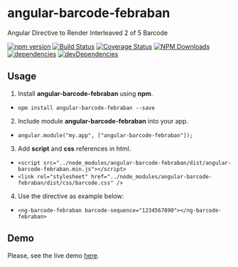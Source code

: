 # angular-barcode-febraban
Angular Directive to Render Interleaved 2 of 5 Barcode


[![npm version](https://badge.fury.io/js/angular-barcode-febraban.svg)](https://badge.fury.io/js/angular-barcode-febraban)
[![Build Status](https://travis-ci.org/allansli/angular-barcode-febraban.svg?branch=develop)](https://travis-ci.org/allansli/angular-barcode-febraban)
[![Coverage Status](https://coveralls.io/repos/github/allansli/angular-barcode-febraban/badge.svg?branch=master)](https://coveralls.io/github/allansli/angular-barcode-febraban?branch=master)
[![NPM Downloads](https://img.shields.io/npm/dt/angular-barcode-febraban.svg)](https://www.npmjs.com/package/angular-barcode-febraban)
[![dependencies](https://david-dm.org/allansli/angular-barcode-febraban/status.svg)](https://david-dm.org/allansli/angular-barcode-febraban)
[![devDependencies](https://david-dm.org/allansli/angular-barcode-febraban/dev-status.svg)](https://david-dm.org/allansli/angular-barcode-febraban)

## Usage
1. Install **angular-barcode-febraban** using **npm**.
 * `npm install angular-barcode-febraban --save`
2. Include module **angular-barcode-febraban** into your app.
 * `angular.module("my.app", ["angular-barcode-febraban"]);`
3. Add **script** and **css** references in html.
 * `<script src="../node_modules/angular-barcode-febraban/dist/angular-barcode-febraban.min.js"></script>`
 * `<link rel="stylesheet" href="../node_modules/angular-barcode-febraban/dist/css/barcode.css" />`
4. Use the directive as example below:
 * `<ng-barcode-febraban barcode-sequence="1234567890"></ng-barcode-febraban>`

 ## Demo
 Please, see the live demo [here](http://htmlpreview.github.io/?https://github.com/allansli/angular-barcode-febraban/blob/master/demo/index_git.html).
